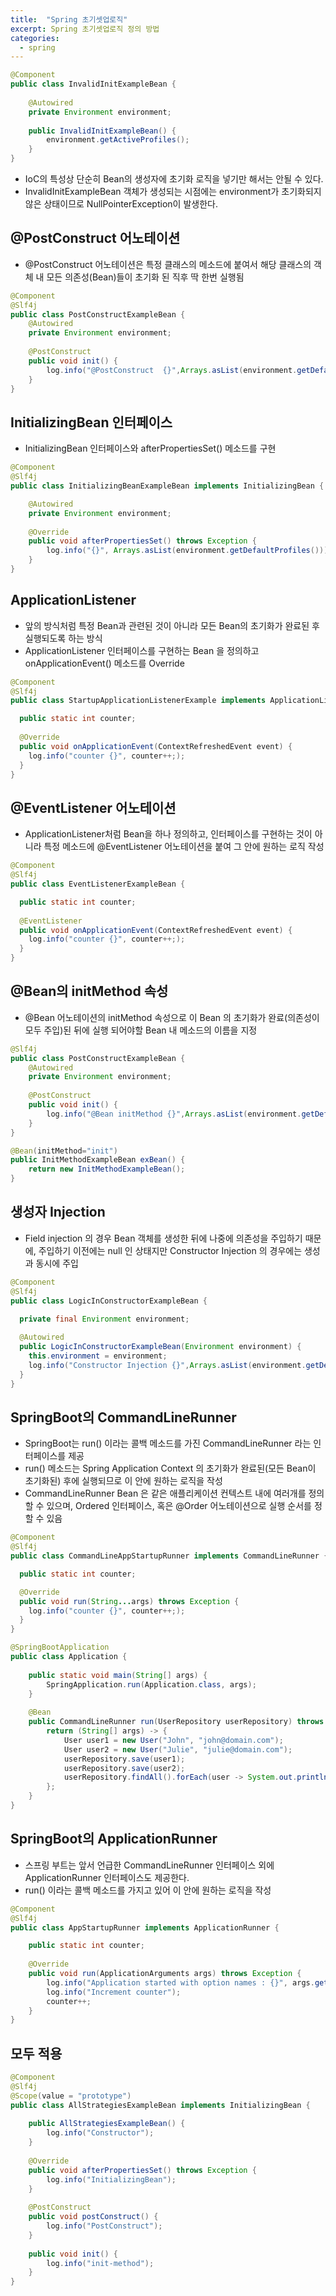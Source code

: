 ```yaml
---
title:  "Spring 초기셋업로직"
excerpt: Spring 초기셋업로직 정의 방법
categories:
  - spring
---
```



  
```java
@Component
public class InvalidInitExampleBean {
 
    @Autowired
    private Environment environment;
 
    public InvalidInitExampleBean() {
        environment.getActiveProfiles();
    }
}
```  

- IoC의 특성상 단순히 Bean의 생성자에 초기화 로직을 넣기만 해서는 안될 수 있다.
- InvalidInitExampleBean 객체가 생성되는 시점에는 environment가 초기화되지 않은 상태이므로 NullPointerException이 발생한다.


## @PostConstruct 어노테이션

- @PostConstruct 어노테이션은 특정 클래스의 메소드에 붙여서 해당 클래스의 객체 내 모든 의존성(Bean)들이 초기화 된 직후 딱 한번 실행됨

  
```java
@Component
@Slf4j
public class PostConstructExampleBean {
	@Autowired
	private Environment environment;
	
	@PostConstruct
	public void init() {
		log.info("@PostConstruct  {}",Arrays.asList(environment.getDefaultProfiles()));
	}
}
```  

## InitializingBean 인터페이스

- InitializingBean 인터페이스와 afterPropertiesSet() 메소드를 구현

  
```java
@Component
@Slf4j
public class InitializingBeanExampleBean implements InitializingBean {

    @Autowired
    private Environment environment;
 
    @Override
    public void afterPropertiesSet() throws Exception {
        log.info("{}", Arrays.asList(environment.getDefaultProfiles()));
    }
}
```  

## ApplicationListener

- 앞의 방식처럼 특정 Bean과 관련된 것이 아니라 모든 Bean의 초기화가 완료된 후 실행되도록 하는 방식
- ApplicationListener 인터페이스를 구현하는 Bean 을 정의하고 onApplicationEvent() 메소드를 Override

  
```java
@Component
@Slf4j
public class StartupApplicationListenerExample implements ApplicationListener<ContextRefreshedEvent> {

  public static int counter;
  
  @Override
  public void onApplicationEvent(ContextRefreshedEvent event) {
    log.info("counter {}", counter++;);
  }
}
```  

## @EventListener 어노테이션

- ApplicationListener처럼 Bean을 하나 정의하고, 인터페이스를 구현하는 것이 아니라 특정 메소드에 @EventListener 어노테이션을 붙여 그 안에 원하는 로직 작성

  
```java
@Component
@Slf4j
public class EventListenerExampleBean {

  public static int counter;
  
  @EventListener
  public void onApplicationEvent(ContextRefreshedEvent event) {
    log.info("counter {}", counter++;);
  }
}
```  

## @Bean의 initMethod 속성

- @Bean 어노테이션의 initMethod 속성으로 이 Bean 의 초기화가 완료(의존성이 모두 주입)된 뒤에 실행 되어야할 Bean 내 메소드의 이름을 지정

  
```java
@Slf4j
public class PostConstructExampleBean {
	@Autowired
	private Environment environment;
	
	@PostConstruct
	public void init() {
		log.info("@Bean initMethod {}",Arrays.asList(environment.getDefaultProfiles()));
	}
}

@Bean(initMethod="init")
public InitMethodExampleBean exBean() {
    return new InitMethodExampleBean();
}
```  

## 생성자 Injection

- Field injection 의 경우 Bean 객체를 생성한 뒤에 나중에 의존성을 주입하기 때문에, 주입하기 이전에는 null 인 상태지만 Constructor Injection 의 경우에는 생성과 동시에 주입

  
```java
@Component
@Slf4j
public class LogicInConstructorExampleBean {

  private final Environment environment;
  
  @Autowired
  public LogicInConstructorExampleBean(Environment environment) {
    this.environment = environment;
    log.info("Constructor Injection {}",Arrays.asList(environment.getDefaultProfiles()));
  }
}
```  

## SpringBoot의 CommandLineRunner

- SpringBoot는 run() 이라는 콜백 메소드를 가진 CommandLineRunner 라는 인터페이스를 제공
- run() 메소드는 Spring Application Context 의 초기화가 완료된(모든 Bean이 초기화된) 후에 실행되므로 이 안에 원하는 로직을 작성
- CommandLineRunner Bean 은 같은 애플리케이션 컨텍스트 내에 여러개를 정의할 수 있으며, Ordered 인터페이스, 혹은 @Order 어노테이션으로 실행 순서를 정할 수 있음

  
```java
@Component
@Slf4j
public class CommandLineAppStartupRunner implements CommandLineRunner {

  public static int counter;

  @Override
  public void run(String...args) throws Exception {
    log.info("counter {}", counter++;);
  }
}
```  

  
```java
@SpringBootApplication
public class Application {
 
    public static void main(String[] args) {
        SpringApplication.run(Application.class, args);
    }
 
    @Bean
    public CommandLineRunner run(UserRepository userRepository) throws Exception {
        return (String[] args) -> {
            User user1 = new User("John", "john@domain.com");
            User user2 = new User("Julie", "julie@domain.com");
            userRepository.save(user1);
            userRepository.save(user2);
            userRepository.findAll().forEach(user -> System.out.println(user));
        };
    }
}
```  

## SpringBoot의 ApplicationRunner
- 스프링 부트는 앞서 언급한 CommandLineRunner 인터페이스 외에 ApplicationRunner 인터페이스도 제공한다.
- run() 이라는 콜백 메소드를 가지고 있어 이 안에 원하는 로직을 작성

  
```java
@Component
@Slf4j
public class AppStartupRunner implements ApplicationRunner {

    public static int counter;
 
    @Override
    public void run(ApplicationArguments args) throws Exception {
        log.info("Application started with option names : {}", args.getOptionNames());
        log.info("Increment counter");
        counter++;
    }
}
```  

## 모두 적용

  
```java
@Component
@Slf4j
@Scope(value = "prototype")
public class AllStrategiesExampleBean implements InitializingBean {
 
    public AllStrategiesExampleBean() {
        log.info("Constructor");
    }
 
    @Override
    public void afterPropertiesSet() throws Exception {
        log.info("InitializingBean");
    }
 
    @PostConstruct
    public void postConstruct() {
        log.info("PostConstruct");
    }
 
    public void init() {
        log.info("init-method");
    }
}
```  
